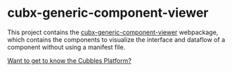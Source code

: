 # cubx-generic-component-viewer

This project contains the [cubx-generic-component-viewer](https://github.com/cubbles/cubx-generic-component-viewer/tree/master/webpackages/cubx-generic-component-viewer) webpackage, which contains the components to visualize the interface and dataflow of a component without using a manifest file.

[Want to get to know the Cubbles Platform?](https://cubbles.github.io)

